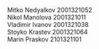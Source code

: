 Mitko Nedyalkov 2001321052<br/>
Nikol Manolova 2001321011<br>
Vladimir Ivanov 2001321038<br>
Stoyko Krastev 2001321064<br>
Marin Praskov 2101321101<br>
